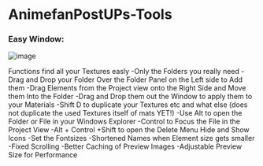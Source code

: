 # AnimefanPostUPs-Tools
 
### Easy Window:
![image](https://github.com/AnimefanPostUP/Unity.Animefans_Tools/assets/93488236/7d86e98d-28fb-4d81-9ebb-684a145e99ae)

Functions
find all your Textures easly
-Only the Folders you really need
-Drag and Drop your Folder Over the Folder Panel on the Left side to Add them
-Drag Elements from the Project view onto the Right Side and Move them Into the Folder
-Drag and Drop them out the Window to apply them to your Materials
-Shift D to duplicate your Textures etc and what else (does not duplicate the used Textures itself of mats YET!)
-Use Alt to open the Folder or File in your Windows Explorer
-Control to Focus the File in the Project View
-Alt + Control +Shift to open the Delete Menu
Hide and Show Icons
-Set the Fontsizes
-Shortened Names when Element size gets smaller
-Fixed Scrolling
-Better Caching of Preview Images
-Adjustable Preview Size for Performance
